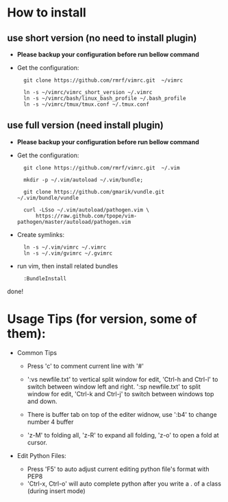 
# How to install

## use short version (no need to install plugin)

* **Please backup your configuration before run bellow command**

* Get the configuration:

        git clone https://github.com/rmrf/vimrc.git  ~/vimrc

        ln -s ~/vimrc/vimrc_short_version ~/.vimrc
        ln -s ~/vimrc/bash/linux_bash_profile ~/.bash_profile
        ln -s ~/vimrc/tmux/tmux.conf ~/.tmux.conf


## use full version (need install plugin)

* **Please backup your configuration before run bellow command**


* Get the configuration:

        git clone https://github.com/rmrf/vimrc.git  ~/.vim

        mkdir -p ~/.vim/autoload ~/.vim/bundle; 

        git clone https://github.com/gmarik/vundle.git ~/.vim/bundle/vundle

        curl -LSso ~/.vim/autoload/pathogen.vim \
            https://raw.github.com/tpope/vim-pathogen/master/autoload/pathogen.vim

* Create symlinks:

        ln -s ~/.vim/vimrc ~/.vimrc
        ln -s ~/.vim/gvimrc ~/.gvimrc

* run vim, then install related bundles

        :BundleInstall

done!


# Usage Tips (for version, some of them):

* Common Tips

    - Press 'c' to comment current line with '#'

    - ':vs newfile.txt' to vertical split window for edit, 
    'Ctrl-h and Ctrl-l' to switch between window left and right.
    ':sp newfile.txt' to split window for edit,
    'Ctrl-k and Ctrl-j' to switch between windows top and down.
    
    - There is buffer tab on top of the editer widnow, 
    use ':b4' to change number 4 buffer
    
    - 'z-M' to folding all, 'z-R' to expand all folding, 'z-o' to open a fold at cursor.

* Edit Python Files:

    - Press 'F5' to auto adjust current editing python file's format with PEP8
    - 'Ctrl-x, Ctrl-o' will auto complete python after you write a . of a class (during insert mode)

